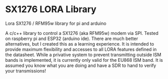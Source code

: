 # SX1276 LORA Library
Lora SX1276 / RFM95w library for pi and arduino

A c/c++ library to control a SX1276 (aka RFM95w) modem via SPI. Tested on raspberry pi and ESP32 (arduino ide). There are much better alternatives, but I created this as a learning experience. It is intended to provide maximum flexibility and accesses to all LORA features defined in the datasheet. While a privative system to prevent transmitting outside ISM bands is implemented, it is currently only valid for the EU868 ISM band. It is assumed you know what you are doing and have a SDR to hand to verify your transmissions!
